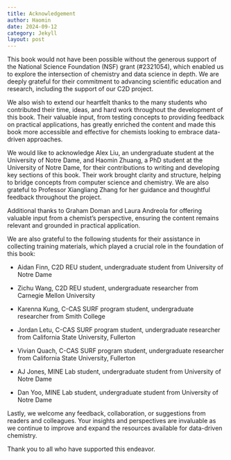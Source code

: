 ```yaml
---
title: Acknowledgement
author: Haomin
date: 2024-09-12
category: Jekyll
layout: post
---
```


This book would not have been possible without the generous support of the National Science Foundation (NSF) grant (#2321054), which enabled us to explore the intersection of chemistry and data science in depth. We are deeply grateful for their commitment to advancing scientific education and research, including the support of our C2D project.

We also wish to extend our heartfelt thanks to the many students who contributed their time, ideas, and hard work throughout the development of this book. Their valuable input, from testing concepts to providing feedback on practical applications, has greatly enriched the content and made this book more accessible and effective for chemists looking to embrace data-driven approaches.

We would like to acknowledge Alex Liu, an undergraduate student at the University of Notre Dame, and Haomin Zhuang, a PhD student at the University of Notre Dame, for their contributions to writing and developing key sections of this book. Their work brought clarity and structure, helping to bridge concepts from computer science and chemistry. We are also grateful to Professor Xiangliang Zhang for her guidance and thoughtful feedback throughout the project.

Additional thanks to Graham Doman and Laura Andreola for offering valuable input from a chemist’s perspective, ensuring the content remains relevant and grounded in practical application.

We are also grateful to the following students for their assistance in collecting training materials, which played a crucial role in the foundation of this book:

  * Aidan Finn, C2D REU student, undergraduate student from University of Notre Dame

  * Zichu Wang, C2D REU student, undergraduate researcher from Carnegie Mellon University

  * Karenna Kung, C-CAS SURF program student, undergraduate researcher from Smith College

  * Jordan Letu, C-CAS SURF program student, undergraduate researcher from California State University, Fullerton

  * Vivian Quach, C-CAS SURF program student, undergraduate researcher from California State University, Fullerton

  * AJ Jones, MINE Lab student, undergraduate student from University of Notre Dame

  * Dan Yoo, MINE Lab student, undergraduate student from University of Notre Dame

Lastly, we welcome any feedback, collaboration, or suggestions from readers and colleagues. Your insights and perspectives are invaluable as we continue to improve and expand the resources available for data-driven chemistry.

Thank you to all who have supported this endeavor.
